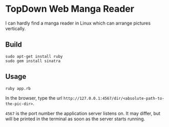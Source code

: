 # TopDown Web Manga Reader

I can hardly find a manga reader in Linux which can arrange pictures vertically.

## Build

```
sudo apt-get install ruby
sudo gem install sinatra
```

## Usage

```
ruby app.rb
```

In the browser, type the url `http://127.0.0.1:4567/dir/<absolute-path-to-the-pic-dir>`.

`4567` is the port number the application server listens on.
It may differ, but will be printed in the terminal as soon as the server starts running.
